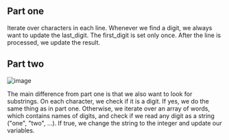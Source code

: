 ## Part one

Iterate over characters in each line. Whenever we find a digit, we always want to update the last_digit. The first_digit is set only once. After the line is processed, we update the result.

## Part two

![image](https://github.com/coado/advent_of_code_2023/assets/64146291/b1706358-108f-4096-929e-1071f720e563)

The main difference from part one is that we also want to look for substrings. On each character, we check if it is a digit. If yes, we do the same thing as in part one. Otherwise, we iterate over an array of words, which contains names of digits, and check if we read any digit as a string ("one", "two", ...). If true, we change the string to the integer and update our variables.
